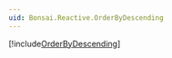 ```yaml
---
uid: Bonsai.Reactive.OrderByDescending
---
```


[!include[OrderByDescending](~/articles/reactive-orderbydescending.md)]